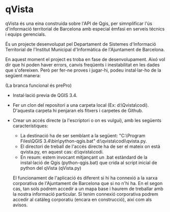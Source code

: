 # qVista

qVista és una eina construida sobre l'API de Qgis, per simnplificar l'ús d'informació territorial de Barcelona amb especial èmfasi en serveis técnics i equips gerencials.

És un projecte desenvolupat pel Departament de Sistemes d'Informació Territorial de l'Institut Municipal d'Informàtica de l'Ajuntament de Barcelona.

En aquest moment el project es troba en fase de desenvolupament. Aixó vol dir que hi poden haver errors, canvis freqüents i inestabilitat en les dades que s'ofereixen. Però per fer-ne proves i jugar-hi, podeu instal·lar-ho de la següent manera:

(La branca funcional és prePro)

- Instal·lació previa de QGIS 3.4.
- Fer un clon del repositori a una carpeta local (Ex: d:\Qvista\codi). D'aquesta carpeta hi penjaran els fitxers i carpetes de Github.
- Crear un accés directe (a l'escriptori o on es vulgui), amb les següents característiques:
  - La destinació ha de ser semblant a la següent: "C:\Program Files\QGIS 3.4\bin\python-qgis.bat" d:\qvista\codi\qvista.py.
  - El directori de treball de l'accés directe ha de ser el mateix on està qvista.py, en aquest cas: d:\qvista\codi.
  - En resum: estem invocant mitjançant un .bat estàndard de la instal·lació de Qgis (python-qgis.bat) que crida al script inicial de python del qVista (qVista.py)
  
  El funcionament de l'aplicació és diferent si hi ha connexió a la xarxa corporativa de l'Ajuntament de Barcelona que si no n'hi ha. En el segon cas, tan sols podrem accedir a un mapa base i haurem de treballar amb la nostra informació particular. Si tenim connexió corporativa podrem accedir al catàleg corporatiu (encara en construcció), així com als avisos.

  
